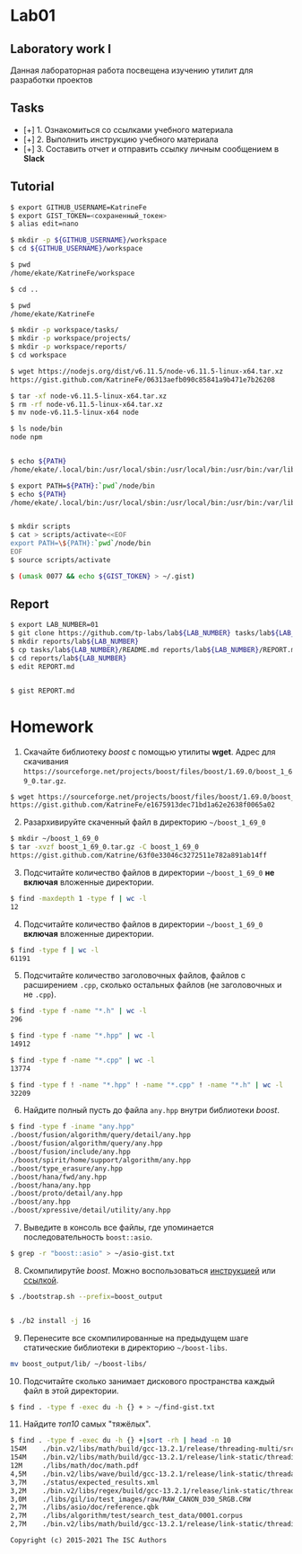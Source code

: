 # Lab01
## Laboratory work I

Данная лабораторная работа посвещена изучению утилит для разработки проектов

## Tasks

- [+] 1. Ознакомиться со ссылками учебного материала
- [+] 2. Выполнить инструкцию учебного материала
- [+] 3. Составить отчет и отправить ссылку личным сообщением в **Slack**

## Tutorial

```bash
$ export GITHUB_USERNAME=KatrineFe
$ export GIST_TOKEN=<сохраненный_токен>
$ alias edit=nano
```

```sh
$ mkdir -p ${GITHUB_USERNAME}/workspace
$ cd ${GITHUB_USERNAME}/workspace
```

```sh
$ pwd
/home/ekate/KatrineFe/workspace
```

```sh
$ cd ..
```

```sh
$ pwd
/home/ekate/KatrineFe

```

```sh
$ mkdir -p workspace/tasks/
$ mkdir -p workspace/projects/
$ mkdir -p workspace/reports/
$ cd workspace
```

```sh
$ wget https://nodejs.org/dist/v6.11.5/node-v6.11.5-linux-x64.tar.xz
https://gist.github.com/KatrineFe/06313aefb090c85841a9b471e7b26208
```

```sh
$ tar -xf node-v6.11.5-linux-x64.tar.xz
$ rm -rf node-v6.11.5-linux-x64.tar.xz
$ mv node-v6.11.5-linux-x64 node
```

```sh
$ ls node/bin
node npm


$ echo ${PATH}
/home/ekate/.local/bin:/usr/local/sbin:/usr/local/bin:/usr/bin:/var/lib/flatpak/exports/bin:/usr/bin/site_perl:/usr/bin/vendor_perl:/usr/bin/core_perl

$ export PATH=${PATH}:`pwd`/node/bin
$ echo ${PATH}
/home/ekate/.local/bin:/usr/local/sbin:/usr/local/bin:/usr/bin:/var/lib/flatpak/exports/bin:/usr/bin/site_perl:/usr/bin/vendor_perl:/usr/bin/core_perl:/home/ekate/KatrineFe/workspace/node/bin


$ mkdir scripts
$ cat > scripts/activate<<EOF
export PATH=\${PATH}:`pwd`/node/bin
EOF
$ source scripts/activate
```

```sh
$ (umask 0077 && echo ${GIST_TOKEN} > ~/.gist)
```

## Report

```sh
$ export LAB_NUMBER=01
$ git clone https://github.com/tp-labs/lab${LAB_NUMBER} tasks/lab${LAB_NUMBER}
$ mkdir reports/lab${LAB_NUMBER}
$ cp tasks/lab${LAB_NUMBER}/README.md reports/lab${LAB_NUMBER}/REPORT.md
$ cd reports/lab${LAB_NUMBER}
$ edit REPORT.md


$ gist REPORT.md

```

# Homework

1. Скачайте библиотеку *boost* с помощью утилиты **wget**. Адрес для скачивания `https://sourceforge.net/projects/boost/files/boost/1.69.0/boost_1_69_0.tar.gz`.
```sh
$ wget https://sourceforge.net/projects/boost/files/boost/1.69.0/boost_1_69_0.tar.gz
https://gist.github.com/KatrineFe/e1675913dec71bd1a62e2638f0065a02
```

2. Разархивируйте скаченный файл в директорию `~/boost_1_69_0`
```sh
$ mkdir ~/boost_1_69_0
$ tar -xvzf boost_1_69_0.tar.gz -C boost_1_69_0
https://gist.github.com/Katrine/63f0e33046c3272511e782a891ab14ff
```

3. Подсчитайте количество файлов в директории `~/boost_1_69_0` **не включая** вложенные директории.
```sh
$ find -maxdepth 1 -type f | wc -l
12
```


4. Подсчитайте количество файлов в директории `~/boost_1_69_0` **включая** вложенные директории.
```sh
$ find -type f | wc -l
61191
```


5. Подсчитайте количество заголовочных файлов, файлов с расширением `.cpp`, сколько остальных файлов (не заголовочных и не `.cpp`).
```sh
$ find -type f -name "*.h" | wc -l
296

$ find -type f -name "*.hpp" | wc -l 
14912

$ find -type f -name "*.cpp" | wc -l
13774    

$ find -type f ! -name "*.hpp" ! -name "*.cpp" ! -name "*.h" | wc -l 
32209
```


6. Найдите полный пусть до файла `any.hpp` внутри библиотеки *boost*.
```sh
$ find -type f -iname "any.hpp"     
./boost/fusion/algorithm/query/detail/any.hpp
./boost/fusion/algorithm/query/any.hpp
./boost/fusion/include/any.hpp
./boost/spirit/home/support/algorithm/any.hpp
./boost/type_erasure/any.hpp
./boost/hana/fwd/any.hpp
./boost/hana/any.hpp
./boost/proto/detail/any.hpp
./boost/any.hpp
./boost/xpressive/detail/utility/any.hpp
```


7. Выведите в консоль все файлы, где упоминается последовательность `boost::asio`.
```sh
$ grep -r "boost::asio" > ~/asio-gist.txt 

```


8. Скомпилирутйе *boost*. Можно воспользоваться [инструкцией](https://www.boost.org/doc/libs/1_61_0/more/getting_started/unix-variants.html#or-build-custom-binaries) или [ссылкой](https://codeyarns.com/2017/01/24/how-to-build-boost-on-linux/).
```sh
$ ./bootstrap.sh --prefix=boost_output


$ ./b2 install -j 16

```


9. Перенесите все скомпилированные на предыдущем шаге статические библиотеки в директорию `~/boost-libs`.
```sh
mv boost_output/lib/ ~/boost-libs/
```


10. Подсчитайте сколько занимает дискового пространства каждый файл в этой директории.
```sh
$ find . -type f -exec du -h {} + > ~/find-gist.txt
```


11. Найдите *топ10* самых "тяжёлых".
```sh
$ find . -type f -exec du -h {} +|sort -rh | head -n 10
154M    ./bin.v2/libs/math/build/gcc-13.2.1/release/threading-multi/src/tr1/pch.hpp.gch
154M    ./bin.v2/libs/math/build/gcc-13.2.1/release/link-static/threading-multi/src/tr1/pch.hpp.gch
12M     ./libs/math/doc/math.pdf
4,5M    ./bin.v2/libs/wave/build/gcc-13.2.1/release/link-static/threadapi-pthread/threading-multi/visibility-hidden/libboost_wave.a
3,7M    ./status/expected_results.xml
3,2M    ./bin.v2/libs/regex/build/gcc-13.2.1/release/link-static/threading-multi/visibility-hidden/libboost_regex.a
3,0M    ./libs/gil/io/test_images/raw/RAW_CANON_D30_SRGB.CRW
2,7M    ./libs/asio/doc/reference.qbk
2,7M    ./libs/algorithm/test/search_test_data/0001.corpus
2,7M    ./bin.v2/libs/math/build/gcc-13.2.1/release/link-static/threading-multi/visibility-hidden/libboost_math_tr1l.a

```


```
Copyright (c) 2015-2021 The ISC Authors
```

